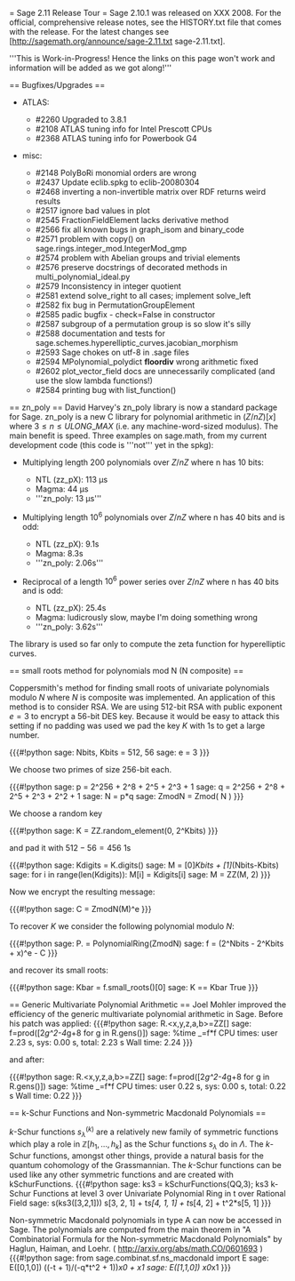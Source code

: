 = Sage 2.11 Release Tour =
Sage 2.10.1 was released on XXX 2008. For the official, comprehensive release notes, see the HISTORY.txt file that comes with the release. For the latest changes see [http://sagemath.org/announce/sage-2.11.txt sage-2.11.txt].

'''This is Work-in-Progress! Hence the links on this page won't work and information will be added as we got along!'''

== Bugfixes/Upgrades ==
 * ATLAS:
   * #2260  Upgraded to 3.8.1
   * #2108  ATLAS tuning info for Intel Prescott CPUs
   * #2368  ATLAS tuning info for Powerbook G4

 * misc:
   * #2148  PolyBoRi monomial orders are wrong
   * #2437  Update eclib.spkg to eclib-20080304
   * #2468  inverting a non-invertible matrix over RDF returns weird results
   * #2517  ignore bad values in plot
   * #2545  FractionFieldElement lacks derivative method
   * #2566  fix all known bugs in graph_isom and binary_code
   * #2571  problem with copy() on sage.rings.integer_mod.IntegerMod_gmp
   * #2574  problem with Abelian groups and trivial elements
   * #2576  preserve docstrings of decorated methods in multi_polynomial_ideal.py
   * #2579  Inconsistency in integer quotient
   * #2581  extend solve_right to all cases; implement solve_left
   * #2582  fix bug in PermutationGroupElement
   * #2585  padic bugfix - check=False in constructor
   * #2587  subgroup of a permutation group is so slow it's silly
   * #2588  documentation and tests for sage.schemes.hyperelliptic_curves.jacobian_morphism
   * #2593  Sage chokes on utf-8 in .sage files
   * #2594  MPolynomial_polydict __floordiv__ wrong arithmetic fixed
   * #2602  plot_vector_field docs are unnecessarily complicated (and use the slow lambda functions!)
   * #2584  printing bug with list_function()

== zn_poly ==
David Harvey's zn_poly library is now a standard package for Sage. zn_poly is a new C library for polynomial arithmetic in $(Z/nZ)[x]$ where $3 \le n \le ULONG\_MAX$ (i.e. any machine-word-sized modulus). The main benefit is speed. Three examples on sage.math, from my   current development code (this code is '''not''' yet in the spkg):
 * Multiplying length $200$ polynomials over $Z/nZ$ where n has 10 bits:
   * NTL (zz_pX): 113 µs
   * Magma: 44 µs
   * '''zn_poly: 13 µs'''

 * Multiplying length $10^6$ polynomials over $Z/nZ$ where n has 40 bits and is odd:
   * NTL (zz_pX): 9.1s
   * Magma: 8.3s
   * '''zn_poly: 2.06s'''

 * Reciprocal of a length $10^6$ power series over $Z/nZ$ where n has 40 bits and is odd:
   * NTL (zz_pX): 25.4s
   * Magma: ludicrously slow, maybe I'm doing something wrong
   * '''zn_poly: 3.62s'''

The library is used so far only to compute the zeta function for hyperelliptic curves.

== small roots method for polynomials mod N (N composite) ==

Coppersmith's method for finding small roots of univariate polynomials modulo $N$ where $N$ is composite was implemented. An application of this method is to consider RSA. We are using 512-bit RSA with public exponent $e=3$ to encrypt a 56-bit DES
key. Because it would be easy to attack this setting if no padding was used we pad the key $K$ with 1s to get a large number.

{{{#!python
sage: Nbits, Kbits = 512, 56
sage: e = 3
}}}

We choose two primes of size 256-bit each.

{{{#!python
sage: p = 2^256 + 2^8 + 2^5 + 2^3 + 1
sage: q = 2^256 + 2^8 + 2^5 + 2^3 + 2^2 + 1
sage: N = p*q
sage: ZmodN = Zmod( N )
}}}

We choose a random key

{{{#!python
sage: K = ZZ.random_element(0, 2^Kbits)
}}}

and pad it with $512-56=456$ $1$s

{{{#!python
sage: Kdigits = K.digits()
sage: M = [0]*Kbits + [1]*(Nbits-Kbits)
sage: for i in range(len(Kdigits)): M[i] = Kdigits[i]
sage: M = ZZ(M, 2)
}}}

Now we encrypt the resulting message:

{{{#!python
sage: C = ZmodN(M)^e
}}}

To recover $K$ we consider the following polynomial modulo $N$:

{{{#!python
sage: P.<x> = PolynomialRing(ZmodN)
sage: f = (2^Nbits - 2^Kbits + x)^e - C
}}}

and recover its small roots:

{{{#!python
sage: Kbar = f.small_roots()[0]
sage: K == Kbar
True
}}}

== Generic Multivariate Polynomial Arithmetic ==
Joel Mohler improved the efficiency of the generic multivariate polynomial arithmetic in Sage. Before his patch was applied:
{{{#!python
sage: R.<x,y,z,a,b>=ZZ[]
sage: f=prod([2*g^2-4*g+8 for g in R.gens()])
sage: %time _=f*f
CPU times: user 2.23 s, sys: 0.00 s, total: 2.23 s
Wall time: 2.24
}}}

and after:

{{{#!python
sage: R.<x,y,z,a,b>=ZZ[]
sage: f=prod([2*g^2-4*g+8 for g in R.gens()])
sage: %time _=f*f
CPU times: user 0.22 s, sys: 0.00 s, total: 0.22 s
Wall time: 0.22
}}}

== k-Schur Functions and Non-symmetric Macdonald Polynomials ==

$k$-Schur functions $s_\lambda^{(k)}$ are a relatively new family of symmetric functions which play a role in $\mathbb{Z}[h_1, \ldots, h_k]$ as the Schur functions $s_\lambda$ do in $\Lambda$.  The $k$-Schur functions, amongst other things, provide a natural basis for the quantum cohomology of the Grassmannian.  The $k$-Schur functions can be used like any other symmetric functions and are created with kSchurFunctions.
{{{#!python
sage: ks3 = kSchurFunctions(QQ,3); ks3
k-Schur Functions at level 3 over Univariate Polynomial Ring in t over Rational Field
sage: s(ks3([3,2,1]))
s[3, 2, 1] + t*s[4, 1, 1] + t*s[4, 2] + t^2*s[5, 1]
}}}

Non-symmetric Macdonald polynomials in type A can now be accessed in Sage.  The polynomials are computed from the main theorem in "A Combinatorial Formula for the Non-symmetric Macdonald Polynomials" by Haglun, Haiman, and Loehr. ( http://arxiv.org/abs/math.CO/0601693 )
{{{#!python
sage: from sage.combinat.sf.ns_macdonald import E
sage: E([0,1,0])
((-t + 1)/(-q*t^2 + 1))*x0 + x1
sage: E([1,1,0])
x0*x1
}}}
